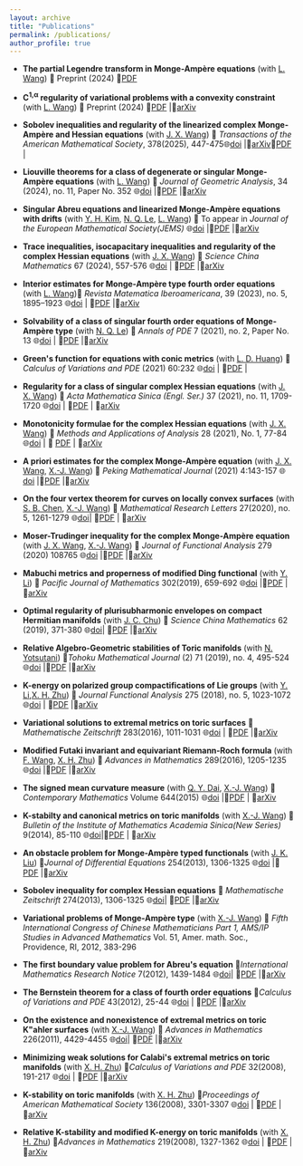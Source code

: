 ```yaml
---
layout: archive
title: "Publications"
permalink: /publications/
author_profile: true
---
```


* **The partial Legendre transform in Monge-Ampère equations**​  (with [L. Wang](https://lwmath.github.io)) 📖 Preprint (2024)  📜[PDF](http://lwmath.github.io/files/survey_PLT.pdf)

* **C<sup>1,&alpha;</sup> regularity of variational problems with a convexity constraint​**  (with [L. Wang](https://lwmath.github.io))
  ​📖 Preprint (2024)  📜[PDF](http://lwmath.github.io/files/Int_Regularity.pdf) |🔗[arXiv](https://arxiv.org/abs/2403.04235)
  
* ​**Sobolev inequalities and regularity of the linearized complex Monge-Ampère and Hessian equations​​**  (with [J. X. Wang](https://math.nankai.edu.cn/2024/0110/c5621a535156/page.htm)) 📖 *Transactions of the American Mathematical Society*, 378(2025), 447-475🌐[doi]() |🔗[arXiv](https://arxiv.org/abs/2307.10530)​📜[PDF]() |
  
* **Liouville theorems for a class of degenerate or singular Monge-Ampère equations​**  (with [L. Wang](https://lwmath.github.io)) ​📖​ *Journal of Geometric Analysis*, 34 (2024), no. 11, Paper No. 352  🌐[doi](https://doi.org/10.1007/s12220-024-01795-3) |📜[PDF](http://lwmath.github.io/files/Liou_MA_2d_revised.pdf) |🔗[arXiv](https://arxiv.org/abs/2304.12060)

* **Singular Abreu equations and linearized Monge-Ampère equations with drifts**​​  (with [Y. H. Kim](https://younghokim.io/), [N. Q. Le](https://nqle.pages.iu.edu/), [L. Wang](https://lwmath.github.io)) 📖​ To appear in *Journal of the European Mathematical Society(JEMS)*  🌐[doi](https://doi.org/10.4171/jems/1548) |📜[PDF](http://lwmath.github.io/files/singular_Abreu_HD_revised.pdf) |🔗[arXiv](https://arxiv.org/abs/2209.11681)

* ​**Trace inequalities, isocapacitary inequalities and regularity of the complex Hessian equations**  (with [J. X. Wang](https://math.nankai.edu.cn/2024/0110/c5621a535156/page.htm)) 📖 *Science China Mathematics* 67 (2024), 557-576 🌐[doi](https://doi.org/10.1007/s11425-022-2100-1) | 📜[PDF]() |🔗[arXiv](https://arxiv.org/abs/2201.02061)​

* **Interior estimates for Monge-Ampère type fourth order equations**​  (with [L. Wang](https://lwmath.github.io)) ​📖​ *Revista Matematica Iberoamericana*, 39 (2023), no. 5, 1895–1923  🌐[doi](https://doi.org/10.4171/rmi/1361) | 📜[PDF](http://lwmath.github.io/files/int-est-4th-eq-revised.pdf) |🔗[arXiv](https://arxiv.org/abs/2206.02309)

* **Solvability of a class of singular fourth order equations of Monge-Ampère type**​​  (with [N. Q. Le](https://nqle.pages.iu.edu/)) 📖​ *Annals of PDE* 7 (2021), no. 2, Paper No. 13  🌐[doi](https://doi.org/10.4171/jems/1548) | 📜[PDF](http://lwmath.github.io/files/singular_Abreu_HD_revised.pdf) |🔗[arXiv](https://arxiv.org/abs/2011.05262)
  
* **Green's function for equations with conic metrics**​​  (with [L. D. Huang](https://math.xmu.edu.cn/info/1082/24799.htm)) 📖​ *Calculus of Variations and PDE*  (2021) 60:232 🌐[doi](https://doi.org/10.1007/s00526-021-02103-5) | 📜[PDF]() |

* **Regularity for a class of singular complex Hessian equations**​​  (with [J. X. Wang](https://math.nankai.edu.cn/2024/0110/c5621a535156/page.htm)) 📖 *Acta Mathematica Sinica (Engl. Ser.)* 37 (2021), no. 11, 1709-1720  🌐[doi](https://doi.org/10.1007/s10114-021-0062-x) | 📜[PDF]() | 🔗[arXiv]()

* **Monotonicity formulae for the complex Hessian equations**  (with [J. X. Wang](https://math.nankai.edu.cn/2024/0110/c5621a535156/page.htm)) 📖 *Methods and Applications of Analysis* 28 (2021), No. 1, 77-84 🌐[doi](http://dx.doi.org/10.4310/maa.2021.v28.n1.a6) | 📜 [PDF]() | 🔗[arXiv]()


* **A priori estimates for the complex Monge-Ampère equation** (with [J. X. Wang](https://math.nankai.edu.cn/2024/0110/c5621a535156/page.htm), [X.-J. Wang](https://en.westlake.edu.cn/faculty/Xujia-Wang.html))​ 📖​ *Peking Mathematical Journal* (2021) 4:143-157 🌐[doi](https://doi.org/10.1007/s42543-020-00025-3) |📜[PDF]() |🔗[arXiv](https://arxiv.org/abs/2003.06059)

* **On the four vertex theorem for curves on locally convex surfaces** (with [S. B. Chen](https://faculty.ustc.edu.cn/chenshibing), [X.-J. Wang](https://en.westlake.edu.cn/faculty/Xujia-Wang.html)) 📖 *Mathematical Research Letters* 27(2020), no. 5, 1261-1279 🌐[doi](https://dx.doi.org/10.4310/MRL.2020.v27.n5.a1)| 📜[PDF]() | 🔗[arXiv]()

* **Moser-Trudinger inequality for the complex Monge-Ampère equation** (with [J. X. Wang](https://math.nankai.edu.cn/2024/0110/c5621a535156/page.htm), [X.-J. Wang](https://en.westlake.edu.cn/faculty/Xujia-Wang.html)) 📖 *Journal of Functional Analysis* 279 (2020) 108765 🌐[doi](https://doi.org/10.1016/j.jfa.2020.108765) |📜[PDF]() |🔗[arXiv](https://arxiv.org/abs/2003.06056)
  
* **Mabuchi metrics and properness of modified Ding functional** (with [Y. Li](https://math.bit.edu.cn/szdw/jgml/sxx/ly/index.htm)) 📖 *Pacific Journal of Mathematics* 302(2019), 659-692 🌐[doi](https://msp.org/pjm/2019/302-2/p11.xhtml) |📜[PDF]() |🔗[arXiv](https://arxiv.org/abs/1709.03029)

* **Optimal regularity of plurisubharmonic envelopes on compact Hermitian manifolds** (with [J. C. Chu](https://www.math.pku.edu.cn/teachers/jianchunchu/)) 📖 *Science China Mathematics* 62 (2019), 371-380 🌐[doi](https://doi.org/10.1007/s11425-017-9173-0)| 📜[PDF]() |🔗[arXiv](https://arxiv.org/abs/1702.05230)

* **Relative Algebro-Geometric stabilities of Toric manifolds**​​  (with [N. Yotsutani](https://shizuoka.academia.edu/NaotoYotsutani)) 📖​ *Tohoku Mathematical Journal* (2) 71 (2019), no. 4, 495-524 🌐[doi](https://doi.org/10.2748/tmj/1576724790) |📜[PDF]() |🔗[arXiv](https://arxiv.org/abs/1602.08201)

* **K-energy on polarized group compactifications of  Lie groups**​​  (with [Y. Li](https://math.bit.edu.cn/szdw/jgml/sxx/ly/index.htm),[X. H. Zhu](https://www.math.pku.edu.cn/jsdw/js_20180628175159671361/z_20180628175159671361/70486.htm)) 📖​ *Journal Functional Analysis* 275 (2018), no. 5, 1023-1072  🌐[doi](https://doi.org/10.1016/j.jfa.2018.04.009) | 📜[PDF]() |🔗[arXiv](https://arxiv.org/abs/1701.00306)

* **Variational solutions to extremal metrics on toric surfaces**​​  📖​ *Mathematische Zeitschrift* 283(2016), 1011-1031  🌐[doi](https://doi.org/10.1007/s00209-016-1631-z) | 📜[PDF]() |🔗[arXiv]()

* **Modified Futaki invariant and equivariant Riemann-Roch formula**​​  (with [F. Wang](https://person.zju.edu.cn/0014136#794451), [X. H. Zhu](https://www.math.pku.edu.cn/jsdw/js_20180628175159671361/z_20180628175159671361/70486.htm)) 📖​ *Advances in Mathematics* 289(2016), 1205-1235  🌐[doi](https://doi.org/10.1016/j.aim.2015.11.036) |📜[PDF]() |🔗[arXiv](https://arxiv.org/abs/1408.3784)

* **The signed mean curvature measure** (with [Q. Y. Dai](https://mc.hunnu.edu.cn/info/1654/5015.htm), [X.-J. Wang](https://en.westlake.edu.cn/faculty/Xujia-Wang.html)) 📖 *Contemporary Mathematics* Volume 644(2015) 🌐[doi](http://dx.doi.org/10.1090/conm/644/12776) |📜[PDF]() | 🔗[arXiv]()

* **K-stabilty and canonical metrics on toric manifolds** (with [X.-J. Wang](https://en.westlake.edu.cn/faculty/Xujia-Wang.html)) 📖 *Bulletin of the Institute of Mathematics Academia Sinica(New Series)* 9(2014), 85-110 🌐[doi]()|📜[PDF]() | 🔗[arXiv]()

* **An obstacle problem for Monge-Ampère typed functionals** (with [J. K. Liu](https://person.zju.edu.cn/0014136#794451)) 📖​ *Journal of Differential Equations* 254(2013), 1306-1325 🌐[doi](https://doi.org/10.1016/j.jde.2012.10.017) |📜[PDF]() |🔗[arXiv](https://arxiv.org/abs/1204.1788)

* **Sobolev inequality for complex Hessian equations** 📖​ *Mathematische Zeitschrift* 274(2013), 1306-1325 🌐[doi](https://doi.org/10.1007/s00209-012-1084-y)| 📜[PDF]() |🔗[arXiv]()
 
* **Variational problems of Monge-Ampère type** (with [X.-J. Wang](https://en.westlake.edu.cn/faculty/Xujia-Wang.html)) 📖 *Fifth International Congress of Chinese Mathematicians Part 1, AMS/IP Studies in Advanced Mathematics*  Vol. 51, Amer. math. Soc., Providence, RI, 2012, 383-296

* **The first boundary value problem for Abreu's equation** 📖*International Mathematics Research Notice* 7(2012), 1439-1484 🌐[doi](https://doi.org/10.1093/imrn/rnr076)| 📜[PDF]()  |🔗[arXiv](https://arxiv.org/abs/1009.1834)

* **The Bernstein theorem for a class of fourth order equations** 📖*Calculus of Variations and PDE* 43(2012), 25-44 🌐[doi](https://doi.org/10.1007/s00526-011-0401-3) | 📜[PDF]()  |🔗[arXiv]()

* **On the existence and nonexistence of extremal metrics on toric K\"ahler surfaces**  (with [X.-J. Wang](https://en.westlake.edu.cn/faculty/Xujia-Wang.html)) 📖 *Advances in Mathematics* 226(2011), 4429-4455 🌐[doi](https://doi.org/10.1016/j.aim.2010.12.008)| 📜[PDF]()  |🔗[arXiv]()

* **Minimizing weak solutions for Calabi's extremal metrics on toric manifolds**   (with [X. H. Zhu](https://www.math.pku.edu.cn/jsdw/js_20180628175159671361/z_20180628175159671361/70486.htm)) 📖*Calculus of Variations and PDE* 32(2008), 191-217 🌐[doi](https://doi.org/10.1007/s00526-007-0136-3) | 📜[PDF]()  |🔗[arXiv](https://arxiv.org/abs/math/0611099)

* **K-stability on toric manifolds** (with [X. H. Zhu](https://www.math.pku.edu.cn/jsdw/js_20180628175159671361/z_20180628175159671361/70486.htm)) 📖*Proceedings of American Mathematical  Society* 136(2008), 3301-3307 🌐[doi](http://www.jstor.org/stable/20535545) | 📜[PDF]()  |🔗[arXiv](https://arxiv.org/abs/0706.0505)

* **Relative K-stability and modified K-energy on toric manifolds** (with [X. H. Zhu](https://www.math.pku.edu.cn/jsdw/js_20180628175159671361/z_20180628175159671361/70486.htm)) 📖*Advances in Mathematics* 219(2008), 1327-1362 🌐[doi](https://doi.org/10.1016/j.aim.2008.06.016) | 📜[PDF]()  |🔗[arXiv](https://arxiv.org/abs/math/0603237)



